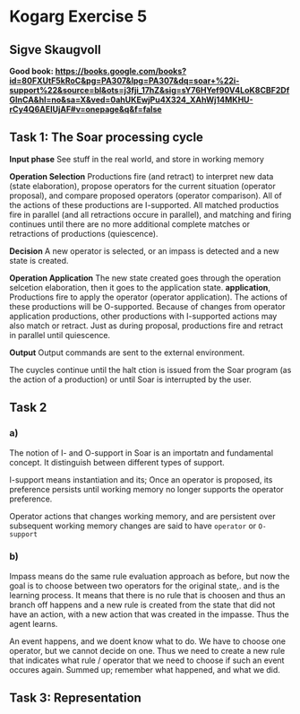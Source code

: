 # Kogarg Exercise 5
## Sigve Skaugvoll

__Good book: https://books.google.com/books?id=80FXUtF5kRoC&pg=PA307&lpg=PA307&dq=soar+%22i-support%22&source=bl&ots=j3fji_17hZ&sig=sY76HYef90V4LoK8CBF2DfGInCA&hl=no&sa=X&ved=0ahUKEwjPu4X324_XAhWj14MKHU-rCy4Q6AEIUjAF#v=onepage&q&f=false__


## Task 1: The Soar processing cycle
**Input phase**
See stuff in the real world, and store in working memory

**Operation Selection**
Productions fire (and retract) to interpret new data (state elaboration), propose operators for the current situation (operator proposal), and compare proposed operators (operator comparison). All of the actions of these productions are I-supported. All matched productios fire in parallel (and all retractions occure in parallel), and matching and firing continues until there are no more additional complete matches or retractions of productions (quiescence).

__Decision__ A new operator is selected, or an impass is detected and a new state is created.


**Operation Application**
The new state created goes through the operation selcetion elaboration, then it goes to the application state. **application**, Productions fire to apply the operator (operator application). The actions of these productions will be O-supported. Because of changes from operator application productions, other productions with I-supported actions may also match or retract. Just as during proposal, productions fire and retract in parallel until quiescence.

**Output** Output commands are sent to the external environment.

The cuycles continue until the halt ction is issued from the Soar program (as the action of a production) or until Soar is interrupted by the user.

## Task 2
### a)
The notion of I- and O-support in Soar is an importatn and fundamental concept. It distinguish between different types of support.

I-support means instantiation and its; Once an operator is proposed, its  preference persists until working memory no longer supports the operator preference.

Operator actions that changes working memory, and are persistent over subsequent working memory changes are said to have `operator` or `O-support`

### b)
Impass means do the same rule evaluation approach as before, but now the goal is to choose between two operators for the original state,. and is the learning process. It means that there is no rule that is choosen and thus an branch off happens and a new rule is created from the state that did not have an action, with a new action that was created in the impasse. Thus the agent learns.

An event happens, and we doent know what to do. We have to choose one operator, but we cannot decide on one. Thus we need to create a new rule that indicates what rule / operator that we need to choose if such an event occures again.
Summed up; remember what happened, and what we did.

## Task 3: Representation

